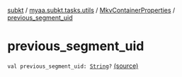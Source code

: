 [subkt](../../index.md) / [myaa.subkt.tasks.utils](../index.md) / [MkvContainerProperties](index.md) / [previous_segment_uid](./previous_segment_uid.md)

# previous_segment_uid

`val previous_segment_uid: `[`String`](https://kotlinlang.org/api/latest/jvm/stdlib/kotlin/-string/index.html)`?` [(source)](https://github.com/Myaamori/SubKt/blob/0.1.12/src/main/kotlin/myaa/subkt/tasks/utils/mkvmerge.kt#L60)